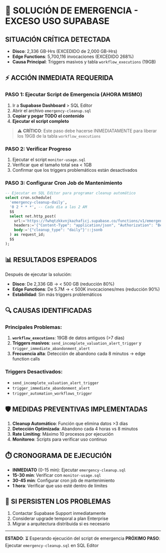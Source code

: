# 🚨 SOLUCIÓN DE EMERGENCIA - EXCESO USO SUPABASE

## SITUACIÓN CRÍTICA DETECTADA
- **Disco**: 2,336 GB-Hrs (EXCEDIDO de 2,000 GB-Hrs) 
- **Edge Functions**: 5,700,116 invocaciones (EXCEDIDO 268%)
- **Causa Principal**: Triggers masivos y tabla `workflow_executions` (19GB)

## ⚡ ACCIÓN INMEDIATA REQUERIDA

### PASO 1: Ejecutar Script de Emergencia (AHORA MISMO)

1. Ir a **Supabase Dashboard** > SQL Editor
2. Abrir el archivo `emergency-cleanup.sql` 
3. **Copiar y pegar TODO el contenido**
4. **Ejecutar el script completo**

> ⚠️ **CRÍTICO**: Este paso debe hacerse INMEDIATAMENTE para liberar los 19GB de la tabla `workflow_executions`

### PASO 2: Verificar Progreso

1. Ejecutar el script `monitor-usage.sql` 
2. Verificar que el tamaño total sea < 1GB
3. Confirmar que los triggers problemáticos están desactivados

### PASO 3: Configurar Cron Job de Mantenimiento

```sql
-- Ejecutar en SQL Editor para programar cleanup automático
select cron.schedule(
  'emergency-cleanup-daily',
  '0 2 * * *', -- Cada día a las 2 AM
  $$
  select net.http_post(
    url:='https://fwhqtzkkvnjkazhaficj.supabase.co/functions/v1/emergency-cleanup',
    headers:='{"Content-Type": "application/json", "Authorization": "Bearer eyJhbGciOiJIUzI1NiIsInR5cCI6IkpXVCJ9.eyJpc3MiOiJzdXBhYmFzZSIsInJlZiI6ImZ3aHF0emtrdm5qa2F6YWZpY2oiLCJyb2xlIjoic2VydmljZV9yb2xlIiwiaWF0IjoxNzQ5ODI3OTUzLCJleHAiOjIwNjU0MDM5NTN9.3X4qOZrE7yx6bJqLKGVo4oQlBYgVxgYIz9m9YIK7pDw"}'::jsonb,
    body:='{"cleanup_type": "daily"}'::jsonb
  ) as request_id;
  $$
);
```

## 📊 RESULTADOS ESPERADOS

Después de ejecutar la solución:

- **Disco**: De 2,336 GB → < 500 GB (reducción 80%)
- **Edge Functions**: De 5.7M → < 500K invocaciones/mes (reducción 90%)
- **Estabilidad**: Sin más triggers problemáticos

## 🔍 CAUSAS IDENTIFICADAS

### Principales Problemas:
1. **`workflow_executions`**: 19GB de datos antiguos (>7 días)
2. **Triggers masivos**: `send_incomplete_valuation_alert_trigger` y `trigger_immediate_abandonment_alert`
3. **Frecuencia alta**: Detección de abandono cada 8 minutos → edge function calls

### Triggers Desactivados:
- `send_incomplete_valuation_alert_trigger`
- `trigger_immediate_abandonment_alert` 
- `trigger_automation_workflows_trigger`

## 🛡️ MEDIDAS PREVENTIVAS IMPLEMENTADAS

1. **Cleanup Automático**: Función que elimina datos >3 días
2. **Detección Optimizada**: Abandono cada 4 horas vs 8 minutos
3. **Rate Limiting**: Máximo 10 procesos por ejecución
4. **Monitoreo**: Scripts para verificar uso continuo

## ⏱️ CRONOGRAMA DE EJECUCIÓN

- **INMEDIATO** (0-15 min): Ejecutar `emergency-cleanup.sql`
- **15-30 min**: Verificar con `monitor-usage.sql`
- **30-45 min**: Configurar cron job de mantenimiento
- **1 hora**: Verificar que uso esté dentro de límites

## 🚨 SI PERSISTEN LOS PROBLEMAS

1. Contactar Supabase Support inmediatamente
2. Considerar upgrade temporal a plan Enterprise
3. Migrar a arquitectura distribuida si es necesario

---

**ESTADO**: ⏳ Esperando ejecución del script de emergencia
**PRÓXIMO PASO**: Ejecutar `emergency-cleanup.sql` en SQL Editor